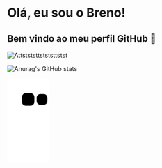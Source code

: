 # Olá, eu sou o Breno! 
## Bem vindo ao meu perfil GitHub 👋


  
  ![Attstststtstststtstst](https://github-readme-stats.vercel.app/api/top-langs/?username=brenobotelho&layout=compact&langs_count=7&theme=dracula)
  
  ![Anurag's GitHub stats](https://github-readme-stats.vercel.app/api?username=brenobotelho&theme=dark&show_icons=true)
  
  ![Snake animation](https://github.com/brenobotelho/brenobotelho/blob/output/github-contribution-grid-snake.svg)
  

  
  


